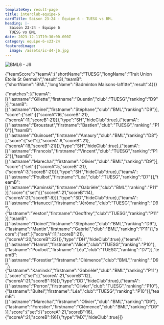 ```yaml
---
templateKey: result-page
title: interclub-equipe-6
cardTitle: Saison 23-24 - Équipe 6 - TUESG vs BML
heading: |-
  Saison 23-24 - Équipe 6
  TUESG vs BML
date: 2023-12-11T19:30:00.000Z
category: equipe-6-s23-24
featuredimage:
  image: /assets/ic-d4-j6.jpg
---
```

![](/assets/ic-d4-j6.jpg "BML6 - J6")

<teamscoreboard>{"teamScore":{"teamA":{"shortName":"TUESG","longName":"Trait Union Etoile St Germain","result":3},"teamB":{"shortName":"BML","longName":"Badminton Maisons-laffitte","result":4}}}</teamscoreboard>

<scoreboard>{"matches":[{"teamA":[{"lastname":"Gillette","firstname":"Quentin","club":"TUESG","ranking":"D9"}],"teamB":[{"lastname":"Doinel","firstname":"Stéphane","club":"BML","ranking":"D9"}],"score":{"set":[{"scoreA":16,"scoreB":21},{"scoreA":11,"scoreB":21}]},"type":"SH","hideClub":true},{"teamA":[{"lastname":"Broustaut","firstname":"Bastien","club":"TUESG","ranking":"P10"}],"teamB":[{"lastname":"Guinouet","firstname":"Amaury","club":"BML","ranking":"D8"}],"score":{"set":[{"scoreA":9,"scoreB":21},{"scoreA":18,"scoreB":21}]},"type":"SH","hideClub":true},{"teamA":[{"lastname":"Francois","firstname":"Vincent","club":"TUESG","ranking":"P12"}],"teamB":[{"lastname":"Marechal","firstname":"Olivier","club":"BML","ranking":"D9"}],"score":{"set":[{"scoreA":5,"scoreB":21},{"scoreA":3,"scoreB":21}]},"type":"SH","hideClub":true},{"teamA":[{"lastname":"Poulbot","firstname":"Léa","club":"TUESG","ranking":"D7"}],"teamB":[{"lastname":"Kaminski","firstname":"Gabrièle","club":"BML","ranking":"P11"}],"score":{"set":[{"scoreA":21,"scoreB":14},{"scoreA":21,"scoreB":8}]},"type":"SD","hideClub":true},{"teamA":[{"lastname":"Irtanucci","firstname":"Jérôme","club":"TUESG","ranking":"D9"},{"lastname":"Veston","firstname":"Geoffrey","club":"TUESG","ranking":"P11"}],"teamB":[{"lastname":"Doinel","firstname":"Stéphane","club":"BML","ranking":"D9"},{"lastname":"Mantin","firstname":"Gabriel","club":"BML","ranking":"P11"}],"score":{"set":[{"scoreA":11,"scoreB":21},{"scoreA":20,"scoreB":22}]},"type":"DH","hideClub":true},{"teamA":[{"lastname":"Hanrot","firstname":"Alice","club":"TUESG","ranking":"P10"},{"lastname":"Poulbot","firstname":"Léa","club":"TUESG","ranking":"D7"}],"teamB":[{"lastname":"Forestier","firstname":"Clémence","club":"BML","ranking":"D9"},{"lastname":"Kaminski","firstname":"Gabrièle","club":"BML","ranking":"P11"}],"score":{"set":[{"scoreA":21,"scoreB":12},{"scoreA":21,"scoreB":15}]},"type":"DD","hideClub":true},{"teamA":[{"lastname":"Perron","firstname":"Olivier","club":"TUESG","ranking":"P10"},{"lastname":"Bultel","firstname":"Léa","club":"TUESG","ranking":"P10"}],"teamB":[{"lastname":"Marechal","firstname":"Olivier","club":"BML","ranking":"D9"},{"lastname":"Forestier","firstname":"Clémence","club":"BML","ranking":"D9"}],"score":{"set":[{"scoreA":21,"scoreB":16},{"scoreA":21,"scoreB":19}]},"type":"MX","hideClub":true}]}</scoreboard>